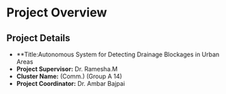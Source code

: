 # Project Overview 

## Project Details
- **Title:Autonomous System for Detecting Drainage Blockages in Urban Areas
- **Project Supervisor:** Dr. Ramesha.M  
- **Cluster Name:** (Comm.) (Group A 14)  
- **Project Coordinator:** Dr. Ambar Bajpai  


